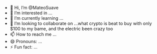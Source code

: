 - 👋 Hi, I’m @MateoSuave
- 👀 I’m interested in ...
- 🌱 I’m currently learning ...
- 💞️ I’m looking to collaborate on ...what crypto is beat to buy with only $100 to my bame, and the electric been crazy too
- 📫 How to reach me ...
- 😄 Pronouns: ...
- ⚡ Fun fact: ...

<!---
MateoSuave/MateoSuave is a ✨ special ✨ repository because its `README.md` (this file) appears on your GitHub profile.
You can click the Preview link to take a look at your changes.
--->
